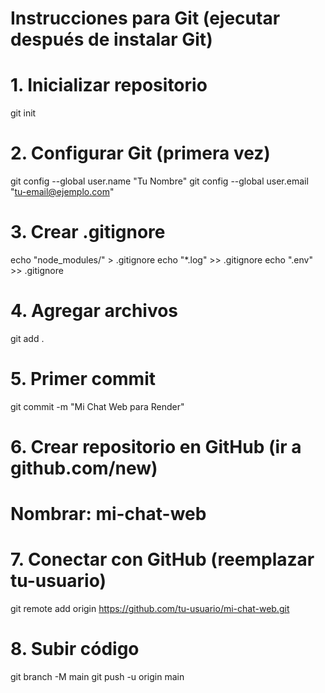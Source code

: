 # Instrucciones para Git (ejecutar después de instalar Git)

# 1. Inicializar repositorio
git init

# 2. Configurar Git (primera vez)
git config --global user.name "Tu Nombre"
git config --global user.email "tu-email@ejemplo.com"

# 3. Crear .gitignore
echo "node_modules/" > .gitignore
echo "*.log" >> .gitignore
echo ".env" >> .gitignore

# 4. Agregar archivos
git add .

# 5. Primer commit
git commit -m "Mi Chat Web para Render"

# 6. Crear repositorio en GitHub (ir a github.com/new)
# Nombrar: mi-chat-web

# 7. Conectar con GitHub (reemplazar tu-usuario)
git remote add origin https://github.com/tu-usuario/mi-chat-web.git

# 8. Subir código
git branch -M main
git push -u origin main
